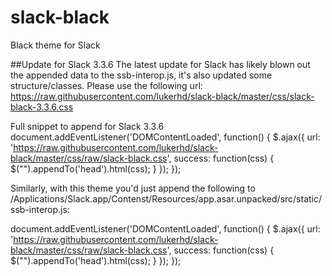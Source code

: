 # slack-black
Black theme for Slack

##Update for Slack 3.3.6
The latest update for Slack has likely blown out the appended data to the ssb-interop.js, it's also updated some structure/classes. Please use the following url:
https://raw.githubusercontent.com/lukerhd/slack-black/master/css/slack-black-3.3.6.css

Full snippet to append for Slack 3.3.6
document.addEventListener('DOMContentLoaded', function() {
 $.ajax({
   url: 'https://raw.githubusercontent.com/lukerhd/slack-black/master/css/raw/slack-black.css',
   success: function(css) {
     $("<style></style>").appendTo('head').html(css);
   }
 });
});

Similarly, with this theme you'd just append the following to /Applications/Slack.app/Contenst/Resources/app.asar.unpacked/src/static/ssb-interop.js:

document.addEventListener('DOMContentLoaded', function() {
 $.ajax({
   url: 'https://raw.githubusercontent.com/lukerhd/slack-black/master/css/raw/slack-black.css',
   success: function(css) {
     $("<style></style>").appendTo('head').html(css);
   }
 });
});
